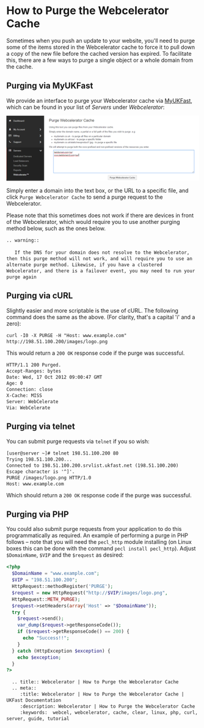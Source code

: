 # How to Purge the Webcelerator Cache

Sometimes when you push an update to your website, you'll need to purge some of the items stored in the Webcelerator cache to force it to pull down a copy of the new file before the cached version has expired. To facilitate this, there are a few ways to purge a single object or a whole domain from the cache.

## Purging via MyUKFast

We provide an interface to purge your Webcelerator cache via [MyUKFast](https://portal.ans.co.uk), which can be found in your list of *Servers* under *Webcelerator*:

![Webcel MyUKFast Purge](images/WebCel-MyUKFast-purge.png)

Simply enter a domain into the text box, or the URL to a specific file, and click `Purge Webcelerator Cache` to send a purge request to the Webcelerator.

Please note that this sometimes does not work if there are devices in front of the Webcelerator, which would require you to use another purging method below, such as the ones below.

```eval_rst
.. warning::

   If the DNS for your domain does not resolve to the Webcelerator, then this purge method will not work, and will require you to use an alternate purge method. Likewise, if you have a clustered Webcelerator, and there is a failover event, you may need to run your purge again

```
## Purging via cURL

Slightly easier and more scriptable is the use of cURL. The following command does the same as the above. (For clarity, that's a capital 'i' and a zero):

```console
curl -I0 -X PURGE -H "Host: www.example.com" http://198.51.100.200/images/logo.png
```

This would return a `200 OK` response code if the purge was successful.

```console
HTTP/1.1 200 Purged.
Accept-Ranges: bytes
Date: Wed, 17 Oct 2012 09:00:47 GMT
Age: 0
Connection: close
X-Cache: MISS
Server: WebCelerate
Via: WebCelerate
```

## Purging via telnet

You can submit purge requests via `telnet` if you so wish:

```console
[user@server ~]# telnet 198.51.100.200 80
Trying 198.51.100.200...
Connected to 198.51.100.200.srvlist.ukfast.net (198.51.100.200)
Escape character is '^]'.
PURGE /images/logo.png HTTP/1.0
Host: www.example.com
```

Which should return a `200 OK` response code if the purge was successful.

## Purging via PHP

You could also submit purge requests from your application to do this programmatically as required. An example of performing a purge in PHP follows – note that you will need the `pecl_http` module installing (on Linux boxes this can be done with the command `pecl install pecl_http`). Adjust `$DomainName`, `$VIP` and the `$request` as desired:

```php
<?php
  $DomainName = "www.example.com";
  $VIP = "198.51.100.200";
  HttpRequest::methodRegister('PURGE');
  $request = new HttpRequest("http://$VIP/images/logo.png",
  HttpRequest::METH_PURGE);
  $request->setHeaders(array('Host' => "$DomainName"));
  try {
    $request->send();
    var_dump($request->getResponseCode());
    if ($request->getResponseCode() == 200) {
      echo "Success!!";
    }
  } catch (HttpException $exception) {
    echo $exception;
  }
?>
```

```eval_rst
  .. title:: Webcelerator | How to Purge the Webcelerator Cache
  .. meta::
     :title: Webcelerator | How to Purge the Webcelerator Cache | UKFast Documentation
     :description: Webcelerator | How to Purge the Webcelerator Cache
     :keywords:  webcel, webcelerator, cache, clear, linux, php, curl, server, guide, tutorial
```
